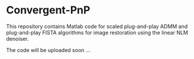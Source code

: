 # Convergent-PnP
This repository contains Matlab code for scaled plug-and-play ADMM and plug-and-play FISTA algorithms for image restoration using the linear NLM denoiser.

The code will be uploaded soon ...
